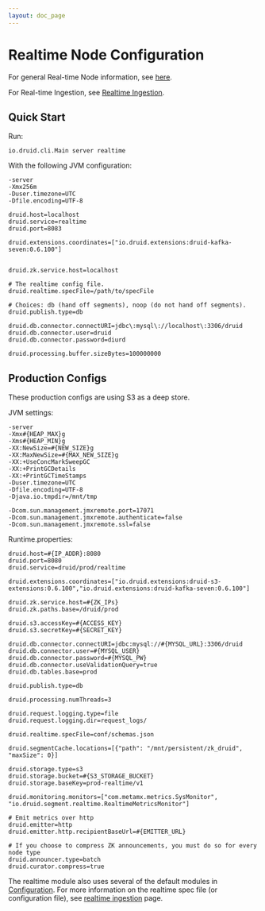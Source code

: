 ```yaml
---
layout: doc_page
---
```

Realtime Node Configuration
===========================
For general Real-time Node information, see [here](Realtime.html).

For Real-time Ingestion, see [Realtime Ingestion](Realtime-ingestion.html).

Quick Start
-----------
Run:

```
io.druid.cli.Main server realtime
```

With the following JVM configuration:

```
-server
-Xmx256m
-Duser.timezone=UTC
-Dfile.encoding=UTF-8

druid.host=localhost
druid.service=realtime
druid.port=8083

druid.extensions.coordinates=["io.druid.extensions:druid-kafka-seven:0.6.100"]


druid.zk.service.host=localhost

# The realtime config file.
druid.realtime.specFile=/path/to/specFile

# Choices: db (hand off segments), noop (do not hand off segments).
druid.publish.type=db

druid.db.connector.connectURI=jdbc\:mysql\://localhost\:3306/druid
druid.db.connector.user=druid
druid.db.connector.password=diurd

druid.processing.buffer.sizeBytes=100000000
```

Production Configs
------------------
These production configs are using S3 as a deep store.

JVM settings:

```
-server
-Xmx#{HEAP_MAX}g
-Xms#{HEAP_MIN}g
-XX:NewSize=#{NEW_SIZE}g
-XX:MaxNewSize=#{MAX_NEW_SIZE}g
-XX:+UseConcMarkSweepGC
-XX:+PrintGCDetails
-XX:+PrintGCTimeStamps
-Duser.timezone=UTC
-Dfile.encoding=UTF-8
-Djava.io.tmpdir=/mnt/tmp

-Dcom.sun.management.jmxremote.port=17071
-Dcom.sun.management.jmxremote.authenticate=false
-Dcom.sun.management.jmxremote.ssl=false
```

Runtime.properties:

```
druid.host=#{IP_ADDR}:8080
druid.port=8080
druid.service=druid/prod/realtime

druid.extensions.coordinates=["io.druid.extensions:druid-s3-extensions:0.6.100","io.druid.extensions:druid-kafka-seven:0.6.100"]

druid.zk.service.host=#{ZK_IPs}
druid.zk.paths.base=/druid/prod

druid.s3.accessKey=#{ACCESS_KEY}
druid.s3.secretKey=#{SECRET_KEY}

druid.db.connector.connectURI=jdbc:mysql://#{MYSQL_URL}:3306/druid
druid.db.connector.user=#{MYSQL_USER}
druid.db.connector.password=#{MYSQL_PW}
druid.db.connector.useValidationQuery=true
druid.db.tables.base=prod

druid.publish.type=db

druid.processing.numThreads=3

druid.request.logging.type=file
druid.request.logging.dir=request_logs/

druid.realtime.specFile=conf/schemas.json

druid.segmentCache.locations=[{"path": "/mnt/persistent/zk_druid", "maxSize": 0}]

druid.storage.type=s3
druid.storage.bucket=#{S3_STORAGE_BUCKET}
druid.storage.baseKey=prod-realtime/v1

druid.monitoring.monitors=["com.metamx.metrics.SysMonitor", "io.druid.segment.realtime.RealtimeMetricsMonitor"]

# Emit metrics over http
druid.emitter=http
druid.emitter.http.recipientBaseUrl=#{EMITTER_URL}

# If you choose to compress ZK announcements, you must do so for every node type
druid.announcer.type=batch
druid.curator.compress=true
```

The realtime module also uses several of the default modules in [Configuration](Configuration.html). For more information on the realtime spec file (or configuration file), see [realtime ingestion](Realtime-ingestion.html) page.
